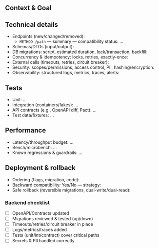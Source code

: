 ## Context & Goal
<!-- Business problem and architectural choices -->

## Technical details
- Endpoints (new/changed/removed):
  - `METHOD /path` — summary — compatibility status: …
- Schemas/DTOs (input/output):
- DB migrations: script, estimated duration, lock/transaction, backfill:
- Concurrency & idempotency: locks, retries, exactly-once:
- External calls (timeouts, retries, circuit breaker):
- Security: scopes/permissions, access control, PII, hashing/encryption:
- Observability: structured logs, metrics, traces, alerts:

## Tests
- Unit: …
- Integration (containers/fakes): …
- API contracts (e.g., OpenAPI diff, Pact): …
- Test data/fixtures: …

## Performance
- Latency/throughput budget: …
- Bench/microbench: …
- Known regressions & guardrails: …

## Deployment & rollback
- Ordering (flags, migration, code):
- Backward compatibility: Yes/No — strategy:
- Safe rollback (reversible migrations, dual-write/dual-read):

### Backend checklist
- [ ] OpenAPI/Contracts updated
- [ ] Migrations reviewed & tested (up/down)
- [ ] Timeouts/retries/circuit breaker in place
- [ ] Logs/metrics/traces added
- [ ] Tests (unit/int/contract) cover critical paths
- [ ] Secrets & PII handled correctly
